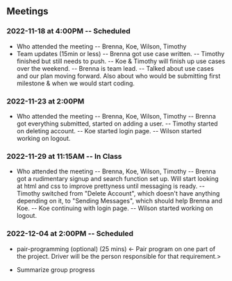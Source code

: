   ## Meetings


### 2022-11-18 at 4:00PM -- Scheduled
- Who attended the meeting -- Brenna, Koe, Wilson, Timothy
- Team updates (15min or less)
  -- Brenna got use case written. 
  -- Timothy finished but still needs to push. 
  -- Koe & Timothy will finish up use cases over the weekend. 
  -- Brenna is team lead. 
  -- Talked about use cases and our plan moving forward. Also about 
    who would be submitting first milestone & when we would start coding.

### 2022-11-23 at 2:00PM 
- Who attended the meeting -- Brenna, Koe, Wilson, Timothy
 -- Brenna got everything submitted, started on adding a user. 
  -- Timothy started on deleting account. 
  -- Koe started login page. 
  -- Wilson started working on logout. 

### 2022-11-29 at 11:15AM -- In Class
- Who attended the meeting -- Brenna, Koe, Wilson, Timothy
 -- Brenna got a rudimentary signup and search function set up. Will start looking at html and css to improve prettyness until messaging is ready.
  -- Timothy switched from "Delete Account", which doesn't have anything depending on it, to "Sending Messages", which should help Brenna and Koe. 
  -- Koe continuing with login page. 
  -- Wilson started working on logout. 
  
### 2022-12-04 at 2:00PM -- Scheduled
<meeting template would go here>
<only fill in template once you had the meeting>

- pair-programming (optional) (25 mins)
  <- Pair program on one part of the project. Driver will be the person responsible for that requirement.>

- Summarize group progress

